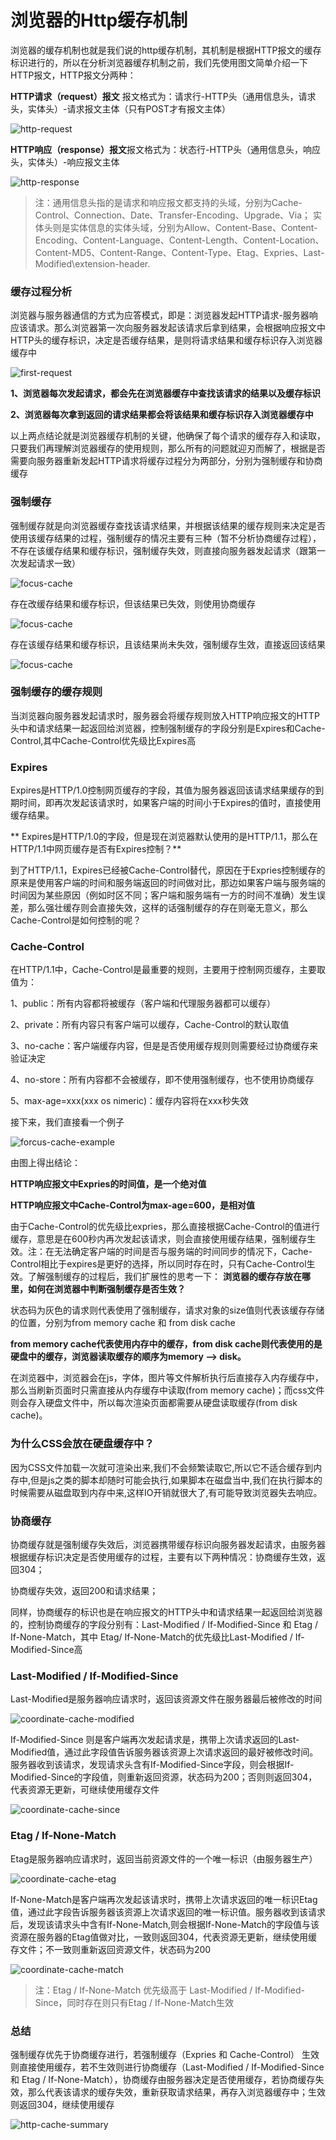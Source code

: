 # 浏览器的Http缓存机制

浏览器的缓存机制也就是我们说的http缓存机制，其机制是根据HTTP报文的缓存标识进行的，所以在分析浏览器缓存机制之前，我们先使用图文简单介绍一下HTTP报文，HTTP报文分两种：

**HTTP请求（request）报文**
报文格式为：请求行-HTTP头（通用信息头，请求头，实体头）-请求报文主体（只有POST才有报文主体）

![http-request](../images/http/http-request.png)

**HTTP响应（response）报文**报文格式为：状态行-HTTP头（通用信息头，响应头，实体头）-响应报文主体

![http-response](../images/http/http-response.png)

> 注：通用信息头指的是请求和响应报文都支持的头域，分别为Cache-Control、Connection、Date、Transfer-Encoding、Upgrade、Via； 实体头则是实体信息的实体头域，分别为Allow、Content-Base、Content-Encoding、Content-Language、Content-Length、Content-Location、Content-MD5、Content-Range、Content-Type、Etag、Expries、Last-Modified\extension-header.


### 缓存过程分析

浏览器与服务器通信的方式为应答模式，即是：浏览器发起HTTP请求-服务器响应该请求。那么浏览器第一次向服务器发起该请求后拿到结果，会根据响应报文中HTTP头的缓存标识，决定是否缓存结果，是则将请求结果和缓存标识存入浏览器缓存中

![first-request](../images/http/first-request.png)

**1、浏览器每次发起请求，都会先在浏览器缓存中查找该请求的结果以及缓存标识**

**2、浏览器每次拿到返回的请求结果都会将该结果和缓存标识存入浏览器缓存中**

以上两点结论就是浏览器缓存机制的关键，他确保了每个请求的缓存存入和读取，只要我们再理解浏览器缓存的使用规则，那么所有的问题就迎刃而解了，根据是否需要向服务器重新发起HTTP请求将缓存过程分为两部分，分别为强制缓存和协商缓存

### 强制缓存
强制缓存就是向浏览器缓存查找该请求结果，并根据该结果的缓存规则来决定是否使用该缓存结果的过程，强制缓存的情况主要有三种（暂不分析协商缓存过程），不存在该缓存结果和缓存标识，强制缓存失效，则直接向服务器发起请求（跟第一次发起请求一致）

![focus-cache](../images/http/focus-cache.png)

存在改缓存结果和缓存标识，但该结果已失效，则使用协商缓存

![focus-cache](../images/http/focus-cache-fail.png)

存在该缓存结果和缓存标识，且该结果尚未失效，强制缓存生效，直接返回该结果

![focus-cache](../images/http/focus-cache-success.png)

### 强制缓存的缓存规则
当浏览器向服务器发起请求时，服务器会将缓存规则放入HTTP响应报文的HTTP头中和请求结果一起返回给浏览器，控制强制缓存的字段分别是Expires和Cache-Control,其中Cache-Control优先级比Expires高

### Expires
Expires是HTTP/1.0控制网页缓存的字段，其值为服务器返回该请求结果缓存的到期时间，即再次发起该请求时，如果客户端的时间小于Expires的值时，直接使用缓存结果。

** Expires是HTTP/1.0的字段，但是现在浏览器默认使用的是HTTP/1.1，那么在HTTP/1.1中网页缓存是否有Expires控制？**

到了HTTP/1.1，Expires已经被Cache-Control替代，原因在于Expries控制缓存的原来是使用客户端的时间和服务端返回的时间做对比，那边如果客户端与服务端的时间因为某些原因（例如时区不同；客户端和服务端有一方的时间不准确）发生误差，那么强壮缓存则会直接失效，这样的话强制缓存的存在则毫无意义，那么Cache-Control是如何控制的呢？

### Cache-Control
在HTTP/1.1中，Cache-Control是最重要的规则，主要用于控制网页缓存，主要取值为：

1、public：所有内容都将被缓存（客户端和代理服务器都可以缓存）

2、private：所有内容只有客户端可以缓存，Cache-Control的默认取值

3、no-cache：客户端缓存内容，但是是否使用缓存规则则需要经过协商缓存来验证决定

4、no-store：所有内容都不会被缓存，即不使用强制缓存，也不使用协商缓存

5、max-age=xxx(xxx os nimeric)：缓存内容将在xxx秒失效

接下来，我们直接看一个例子

![forcus-cache-example](../images/http/forcus-cache-example.png)

由图上得出结论：

**HTTP响应报文中Expries的时间值，是一个绝对值**

**HTTP响应报文中Cache-Control为max-age=600，是相对值**

由于Cache-Control的优先级比expries，那么直接根据Cache-Control的值进行缓存，意思是在600秒内再次发起该请求，则会直接使用缓存结果，强制缓存生效。注：在无法确定客户端的时间是否与服务端的时间同步的情况下，Cache-Control相比于expires是更好的选择，所以同时存在时，只有Cache-Control生效。了解强制缓存的过程后，我们扩展性的思考一下：
**浏览器的缓存存放在哪里，如何在浏览器中判断强制缓存是否生效？**


状态码为灰色的请求则代表使用了强制缓存，请求对象的size值则代表该缓存存储的位置，分别为from memory cache 和 from disk cache

**from memory cache代表使用内存中的缓存，from disk cache则代表使用的是硬盘中的缓存，浏览器读取缓存的顺序为memory –> disk。**

在浏览器中，浏览器会在js，字体，图片等文件解析执行后直接存入内存缓存中，那么当刷新页面时只需直接从内存缓存中读取(from memory cache)；而css文件则会存入硬盘文件中，所以每次渲染页面都需要从硬盘读取缓存(from disk cache)。

### 为什么CSS会放在硬盘缓存中？
因为CSS文件加载一次就可渲染出来,我们不会频繁读取它,所以它不适合缓存到内存中,但是js之类的脚本却随时可能会执行,如果脚本在磁盘当中,我们在执行脚本的时候需要从磁盘取到内存中来,这样IO开销就很大了,有可能导致浏览器失去响应。


### 协商缓存

协商缓存就是强制缓存失效后，浏览器携带缓存标识向服务器发起请求，由服务器根据缓存标识决定是否使用缓存的过程，主要有以下两种情况：协商缓存生效，返回304；


协商缓存失效，返回200和请求结果；


同样，协商缓存的标识也是在响应报文的HTTP头中和请求结果一起返回给浏览器的，控制协商缓存的字段分别有：Last-Modified / If-Modified-Since 和 Etag / If-None-Match，其中 Etag/ If-None-Match的优先级比Last-Modified / If-Modified-Since高


### Last-Modified / If-Modified-Since
Last-Modified是服务器响应请求时，返回该资源文件在服务器最后被修改的时间

![coordinate-cache-modified](../images/http/coordinate-cache-modified.png)

If-Modified-Since 则是客户端再次发起请求是，携带上次请求返回的Last-Modified值，通过此字段值告诉服务器该资源上次请求返回的最好被修改时间。服务器收到该请求，发现请求头含有If-Modified-Since字段，则会根据If-Modified-Since的字段值，则重新返回资源，状态码为200；否则则返回304，代表资源无更新，可继续使用缓存文件

![coordinate-cache-since](../images/http/coordinate-cache-since.png)

### Etag / If-None-Match
Etag是服务器响应请求时，返回当前资源文件的一个唯一标识（由服务器生产）

![coordinate-cache-etag](../images/http/coordinate-cache-etag.png)

If-None-Match是客户端再次发起该请求时，携带上次请求返回的唯一标识Etag值，通过此字段告诉服务器该资源上次请求返回的唯一标识值。服务器收到该请求后，发现该请求头中含有If-None-Match,则会根据If-None-Match的字段值与该资源在服务器的Etag值做对比，一致则返回304，代表资源无更新，继续使用缓存文件；不一致则重新返回资源文件，状态码为200


![coordinate-cache-match](../images/http/coordinate-cache-match.png)

> 注：Etag / If-None-Match 优先级高于 Last-Modified / If-Modified-Since，同时存在则只有Etag / If-None-Match生效

### 总结

强制缓存优先于协商缓存进行，若强制缓存（Expries 和 Cache-Control） 生效则直接使用缓存，若不生效则进行协商缓存（Last-Modified / If-Modified-Since 和 Etag / If-None-Match），协商缓存由服务器决定是否使用缓存，若协商缓存失效，那么代表该请求的缓存失效，重新获取请求结果，再存入浏览器缓存中；生效则返回304，继续使用缓存


![http-cache-summary](../images/http/http-cache-summary.png)









